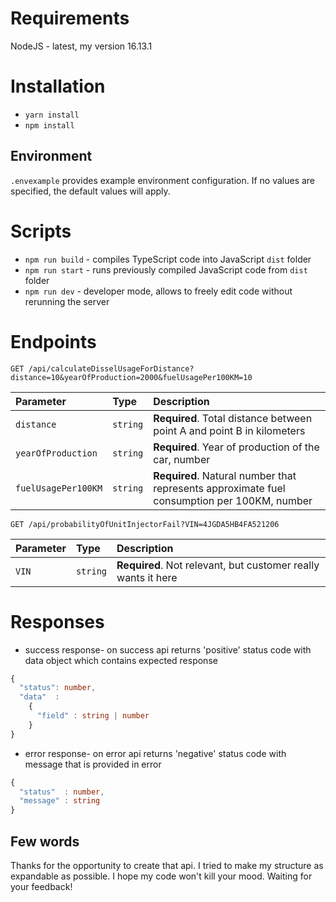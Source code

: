 # Requirements

NodeJS - latest, my version 16.13.1

# Installation

- `yarn install`
- `npm install`

## Environment

`.envexample` provides example environment configuration. If no values are specified, the default values will apply.

# Scripts

- `npm run build` - compiles TypeScript code into JavaScript `dist` folder
- `npm run start` - runs previously compiled JavaScript code from `dist` folder
- `npm run dev` - developer mode, allows to freely edit code without rerunning the server

# Endpoints

```http
GET /api/calculateDisselUsageForDistance?distance=10&yearOfProduction=2000&fuelUsagePer100KM=10
```

| Parameter           | Type     | Description                                                                                 |
| :------------------ | :------- | :------------------------------------------------------------------------------------------ |
| `distance`          | `string` | **Required**. Total distance between point A and point B in kilometers                      |
| `yearOfProduction`  | `string` | **Required**. Year of production of the car, number                                         |
| `fuelUsagePer100KM` | `string` | **Required**. Natural number that represents approximate fuel consumption per 100KM, number |

```http
GET /api/probabilityOfUnitInjectorFail?VIN=4JGDA5HB4FA521206
```

| Parameter | Type     | Description                                                   |
| :-------- | :------- | :------------------------------------------------------------ |
| `VIN`     | `string` | **Required**. Not relevant, but customer really wants it here |

# Responses

- success response- on success api returns 'positive' status code with data object which contains expected response

```typescript
{
  "status": number,
  "data"  :
    {
      "field" : string | number
    }
}
```

- error response- on error api returns 'negative' status code with message that is provided in error

```typescript
{
  "status"  : number,
  "message" : string
}
```

## Few words

Thanks for the opportunity to create that api. I tried to make my structure as expandable as possible. I hope my code won't kill your mood.
Waiting for your feedback!
